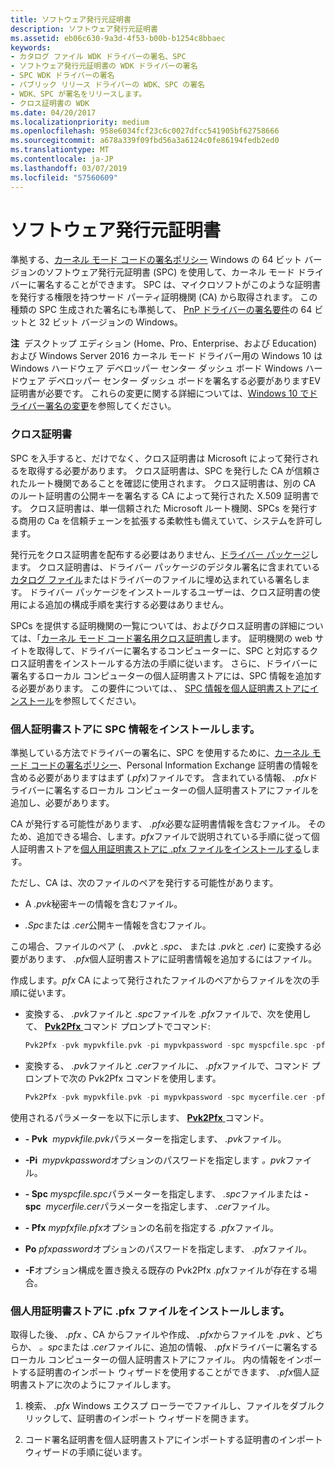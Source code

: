 ```yaml
---
title: ソフトウェア発行元証明書
description: ソフトウェア発行元証明書
ms.assetid: eb06c630-9a3d-4f53-b00b-b1254c8bbaec
keywords:
- カタログ ファイル WDK ドライバーの署名、SPC
- ソフトウェア発行元証明書の WDK ドライバーの署名
- SPC WDK ドライバーの署名
- パブリック リリース ドライバーの WDK、SPC の署名
- WDK、SPC が署名をリリースします。
- クロス証明書の WDK
ms.date: 04/20/2017
ms.localizationpriority: medium
ms.openlocfilehash: 958e6034fcf23c6c0027dfcc541905bf62758666
ms.sourcegitcommit: a678a339f09fbd56a3a6124c0fe86194fedb2ed0
ms.translationtype: MT
ms.contentlocale: ja-JP
ms.lasthandoff: 03/07/2019
ms.locfileid: "57560609"
---
```

# <a name="software-publisher-certificate"></a>ソフトウェア発行元証明書


準拠する、[カーネル モード コードの署名ポリシー](kernel-mode-code-signing-policy--windows-vista-and-later-.md) Windows の 64 ビット バージョンのソフトウェア発行元証明書 (SPC) を使用して、カーネル モード ドライバーに署名することができます。 SPC は、マイクロソフトがこのような証明書を発行する権限を持つサード パーティ証明機関 (CA) から取得されます。 この種類の SPC 生成された署名にも準拠して、 [PnP ドライバーの署名要件](pnp-device-installation-signing-requirements--windows-vista-and-later-.md)の 64 ビットと 32 ビット バージョンの Windows。

**注**  デスクトップ エディション (Home、Pro、Enterprise、および Education) および Windows Server 2016 カーネル モード ドライバー用の Windows 10 は Windows ハードウェア デベロッパー センター ダッシュ ボード Windows ハードウェア デベロッパー センター ダッシュ ボードを署名する必要がありますEV 証明書が必要です。 これらの変更に関する詳細については、[Windows 10 でドライバー署名の変更](http://blogs.msdn.com/b/windows_hardware_certification/archive/2015/04/01/driver-signing-changes-in-windows-10.aspx)を参照してください。

 

### <a name="cross-certificates"></a>クロス証明書

SPC を入手すると、だけでなく、クロス証明書は Microsoft によって発行されるを取得する必要があります。 クロス証明書は、SPC を発行した CA が信頼されたルート機関であることを確認に使用されます。 クロス証明書は、別の CA のルート証明書の公開キーを署名する CA によって発行された X.509 証明書です。 クロス証明書は、単一信頼された Microsoft ルート機関、SPCs を発行する商用の Ca を信頼チェーンを拡張する柔軟性も備えていて、システムを許可します。

発行元をクロス証明書を配布する必要はありません、[ドライバー パッケージ](driver-packages.md)します。 クロス証明書は、ドライバー パッケージのデジタル署名に含まれている[カタログ ファイル](catalog-files.md)またはドライバーのファイルに埋め込まれている署名します。 ドライバー パッケージをインストールするユーザーは、クロス証明書の使用による追加の構成手順を実行する必要はありません。

SPCs を提供する証明機関の一覧については、およびクロス証明書の詳細については、「[カーネル モード コード署名用クロス証明書](https://docs.microsoft.com/windows-hardware/drivers/install/cross-certificates-for-kernel-mode-code-signing)します。 証明機関の web サイトを取得して、ドライバーに署名するコンピューターに、SPC と対応するクロス証明書をインストールする方法の手順に従います。 さらに、ドライバーに署名するローカル コンピューターの個人証明書ストアには、SPC 情報を追加する必要があります。 この要件については、、 [SPC 情報を個人証明書ストアにインストール](#installing-spc-information-in-the-personal-certificate-store)を参照してください。

### <a name="installing-spc-information-in-the-personal-certificate-store"></a>個人証明書ストアに SPC 情報をインストールします。

準拠している方法でドライバーの署名に、SPC を使用するために、[カーネル モード コードの署名ポリシー](kernel-mode-code-signing-policy--windows-vista-and-later-.md)、Personal Information Exchange 証明書の情報を含める必要がありますはまず (*.pfx*)ファイルです。 含まれている情報、 *.pfx*ドライバーに署名するローカル コンピューターの個人証明書ストアにファイルを追加し、必要があります。

CA が発行する可能性があります、 *.pfx*必要な証明書情報を含むファイル。 そのため、追加できる場合、します。*pfx*ファイルで説明されている手順に従って個人証明書ストアを[個人用証明書ストアに .pfx ファイルをインストールする](#installing-a--pfx-file-in-the-personal-certificate-store)します。

ただし、CA は、次のファイルのペアを発行する可能性があります。

-   A *.pvk*秘密キーの情報を含むファイル。

-   *.Spc*または *.cer*公開キー情報を含むファイル。

この場合、ファイルのペア (、 *.pvk*と *.spc、* または *.pvk*と *.cer*) に変換する必要があります、 *.pfx*個人証明書ストアに証明書情報を追加するにはファイル。

作成します。*pfx* CA によって発行されたファイルのペアからファイルを次の手順に従います。

-   変換する、 *.pvk*ファイルと *.spc*ファイルを *.pfx*ファイルで、次を使用して、 [ **Pvk2Pfx** ](https://msdn.microsoft.com/library/windows/hardware/ff550672)コマンド プロンプトでコマンド:

    ```cpp
    Pvk2Pfx -pvk mypvkfile.pvk -pi mypvkpassword -spc myspcfile.spc -pfx mypfxfile.pfx -po pfxpassword -f
    ```

-   変換する、 *.pvk*ファイルと *.cer*ファイルに、 *.pfx*ファイルで、コマンド プロンプトで次の Pvk2Pfx コマンドを使用します。

    ```cpp
    Pvk2Pfx -pvk mypvkfile.pvk -pi mypvkpassword -spc mycerfile.cer -pfx mypfxfile.pfx -po pfxpassword -f
    ```

使用されるパラメーターを以下に示します、 [ **Pvk2Pfx** ](https://msdn.microsoft.com/library/windows/hardware/ff550672)コマンド。

-   **- Pvk**  *mypvkfile.pvk*パラメーターを指定します、 *.pvk*ファイル。

-   **-Pi**  *mypvkpassword*オプションのパスワードを指定します *。pvk*ファイル。

-   **- Spc** *myspcfile.spc*パラメーターを指定します、 *.spc*ファイルまたは **- spc**  *mycerfile.cer*パラメーターを指定します、 *.cer*ファイル。

-   **- Pfx** *mypfxfile.pfx*オプションの名前を指定する *.pfx*ファイル。

-   **Po** *pfxpassword*オプションのパスワードを指定します、 *.pfx*ファイル。

-   **-F**オプション構成を置き換える既存の Pvk2Pfx *.pfx*ファイルが存在する場合。

### <a name="installing-a-pfx-file-in-the-personal-certificate-store"></a>個人用証明書ストアに .pfx ファイルをインストールします。

取得した後、 *.pfx* 、CA からファイルや作成、 *.pfx*からファイルを *.pvk* 、どちらか、 *。spc*または *.cer*ファイルに、追加の情報、 *.pfx*ドライバーに署名するローカル コンピューターの個人証明書ストアにファイル。 内の情報をインポートする証明書のインポート ウィザードを使用することができます、 *.pfx*個人証明書ストアに次のようにファイルします。

1.  検索、 *.pfx* Windows エクスプ ローラーでファイルし、ファイルをダブルクリックして、証明書のインポート ウィザードを開きます。

2.  コード署名証明書を個人証明書ストアにインポートする証明書のインポート ウィザードの手順に従います。


 





